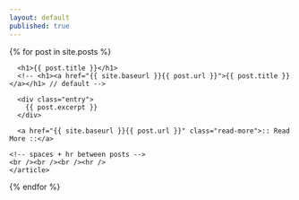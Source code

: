 ```yaml
---
layout: default
published: true
---
```


<div class="posts">
  {% for post in site.posts %}
    <article class="post">

      <h1>{{ post.title }}</h1>
	  <!-- <h1><a href="{{ site.baseurl }}{{ post.url }}">{{ post.title }}</a></h1> // default -->

      <div class="entry">
        {{ post.excerpt }}
      </div>

      <a href="{{ site.baseurl }}{{ post.url }}" class="read-more">:: Read More ::</a>

	<!-- spaces + hr between posts -->
	<br /><br /><br /><hr />
    </article>

  {% endfor %}
</div>
